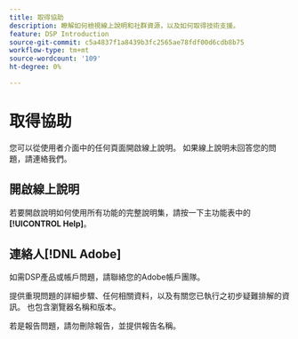 ```yaml
---
title: 取得協助
description: 瞭解如何檢視線上說明和社群資源，以及如何取得技術支援。
feature: DSP Introduction
source-git-commit: c5a4837f1a8439b3fc2565ae78fdf00d6cdb8b75
workflow-type: tm+mt
source-wordcount: '109'
ht-degree: 0%

---
```


# 取得協助

您可以從使用者介面中的任何頁面開啟線上說明。 如果線上說明未回答您的問題，請連絡我們。

## 開啟線上說明

若要開啟說明如何使用所有功能的完整說明集，請按一下主功能表中的&#x200B;**[!UICONTROL Help]**。

<!--
## Ask the Adobe Advertising community

Look for answers to your questions in the [Adobe Advertising community forums](https://experienceleaguecommunities.adobe.com/t5/adobe-advertising/ct-p/adobe-advertising-cloud-community).
-->

## 連絡人[!DNL Adobe]

如需DSP產品或帳戶問題，請聯絡您的Adobe帳戶團隊。

提供重現問題的詳細步驟、任何相關資料，以及有關您已執行之初步疑難排解的資訊。 也包含瀏覽器名稱和版本。

若是報告問題，請勿刪除報告，並提供報告名稱。
